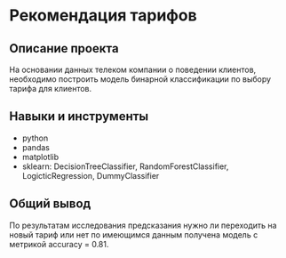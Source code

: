 # Рекомендация тарифов
## Описание проекта
На основании данных телеком компании о поведении клиентов, необходимо построить модель бинарной классификации по выбору тарифа для клиентов.

## Навыки и инструменты
* python
* pandas
* matplotlib
* sklearn: DecisionTreeClassifier, RandomForestClassifier, LogicticRegression, DummyClassifier
  
## Общий вывод

По результатам исследования предсказания нужно ли переходить на новый тариф или нет по имеющимся данным получена модель с метрикой accuracy = 0.81.

